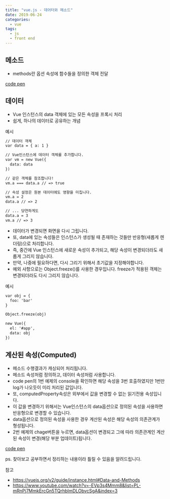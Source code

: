 ```yaml
---
title: "vue.js - 데어터와 메소드"
date: 2019-06-24
categories:
  - vue
tags:
  - js
  - front end
---
```


## 메소드

- methods란 옵션 속성에 함수들을 정의한 객체 전달

[code pen](https://codepen.io/grayhacker91/pen/pXwvGm "Vue-Methods-Example")

## 데이터

- Vue 인스턴스의 data 객체에 있는 모든 속성을 프록시 처리
- 쉽게, 하나의 데이터로 공유하는 개념

예시

```html
// 데이터 객체
var data = { a: 1 }

// Vue인스턴스에 데이터 객체를 추가합니다.
var vm = new Vue({
  data: data
})

// 같은 객체를 참조합니다!
vm.a === data.a // => true

// 속성 설정은 원본 데이터에도 영향을 미칩니다.
vm.a = 2
data.a // => 2

// ... 당연하게도
data.a = 3
vm.a // => 3
```

- 데이터가 변경되면 화면을 다시 그립니다.
- 또, data에 있는 속성들은 인스턴스가 생성될 때 존재하는 것들만 반응형(새롭게 렌더링)으로 처리합니다.
- 즉, 중간에 Vue 인스턴스에 새로운 속성이 추가되고, 해당 속성이 변경되더라도 새롭게 그리지 않습니다.
- 만약, 나중에 필요하다면, 다시 그리기 위해서 초기값을 지정해야합니다.
- 예외 사항으로는 Object.freeze()를 사용한 경우입니다. freeze가 적용된 객체는 변경되더라도 다시 그리지 않습니다.

예시

```html
var obj = {
  foo: 'bar'
}

Object.freeze(obj)

new Vue({
  el: '#app',
  data: obj
})
```

## 계산된 속성(Computed)

- 메소드 수행결과가 캐싱되어 처리됩니다.
- 메소드 속성처럼 정의하고, 데이터 속성처럼 사용합니다.
- code pen의 1번 예제의 console을 확인하면 해당 속성을 3번 호출하였지만 1번만 log가 나오듯이 미리 처리된 값입니다.
- 또, computedProperty속성은 외부에서 값을 변경할 수 없는 읽기전용 속성입니다.
- 이 값을 변경하기 위해서는 Vue인스턴스의 data옵션으로 정의된 속성을 사용하면 반응형으로 변경할 수 있습니다.
- data옵션으로 정의된 속성을 사용한 경우 계산된 속성은 해당 속성의 의존관계가 형성됩니다.
- 2번 예제의 chage버튼을 누르면, data옵션이 변경되고 그에 따라 의존관계인 계산된 속성이 변경(해당 부분 업데이트)됩니다.

[code pen](https://codepen.io/grayhacker91/pen/NZgqJq "Vue-Computed-Example")

ps. 찾아보고 공부하면서 정리하는 내용이라 틀릴 수 있음을 알려드립니다.

참고

- <https://vuejs.org/v2/guide/instance.html#Data-and-Methods>
- <https://www.youtube.com/watch?v=-EVp3s4Mmm8&list=PL-mRnPj7MmkErcGn5TQrhblmDLObvcSgA&index=3>
